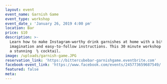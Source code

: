 ```yaml
---
layout: event
event_name: Garnish Game
event_type: workshop
event_date_: 'January 26, 2019 4:00 pm'
location: Bar
price: $10
description: >-
  Learn how to make Instagram-worthy drink garnishes at home with a bit of
  imagination and easy-to-follow instructions. This 30 minute workshop includes
  a stunning  ½ cocktail.
image: /uploads/garnish-game.JPG
reservation_link: 'https://bittercubebar-garnishgame.eventbrite.com'
facebook-event_link: 'https://www.facebook.com/events/245773659687549/'
featured: false
meta:
---
```


